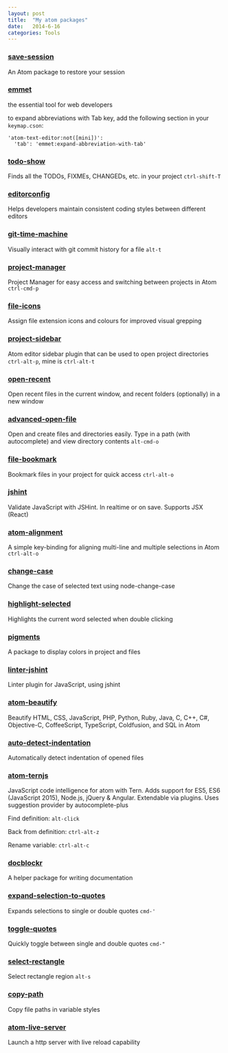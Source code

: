 ```yaml
---
layout: post
title:  "My atom packages"
date:   2014-6-16
categories: Tools
---
```


### [save-session](https://atom.io/packages/save-session)

An Atom package to restore your session

### [emmet](https://atom.io/users/emmetio)

the essential tool for web developers

to expand abbreviations with Tab key, add the following section in your ```keymap.cson```:

```
'atom-text-editor:not([mini])':
  'tab': 'emmet:expand-abbreviation-with-tab'
```

### [todo-show](https://atom.io/packages/todo-show)

Finds all the TODOs, FIXMEs, CHANGEDs, etc. in your project ```ctrl-shift-T```

### [editorconfig](https://atom.io/packages/editorconfig)

Helps developers maintain consistent coding styles between different editors


### [git-time-machine](https://atom.io/packages/git-time-machine)

Visually interact with git commit history for a file ```alt-t```

### [project-manager](https://atom.io/packages/project-manager)

Project Manager for easy access and switching between projects in Atom ```ctrl-cmd-p```

### [file-icons](https://atom.io/packages/file-icons)

Assign file extension icons and colours for improved visual grepping

### [project-sidebar](https://atom.io/packages/project-sidebar)

Atom editor sidebar plugin that can be used to open project directories ```ctrl-alt-p```, mine is ```ctrl-alt-t```

### [open-recent](https://atom.io/packages/open-recent)

Open recent files in the current window, and recent folders (optionally) in a new window

### [advanced-open-file](https://atom.io/packages/advanced-open-file)

Open and create files and directories easily. Type in a path (with autocomplete) and view directory contents ```alt-cmd-o```

### [file-bookmark](https://atom.io/packages/file-bookmark)

Bookmark files in your project for quick access ```ctrl-alt-o```

### [jshint](https://atom.io/packages/jshint)

Validate JavaScript with JSHint. In realtime or on save. Supports JSX (React)

### [atom-alignment](https://atom.io/packages/atom-alignment)

A simple key-binding for aligning multi-line and multiple selections in Atom ```ctrl-alt-o```

### [change-case](https://atom.io/packages/change-case)

Change the case of selected text using node-change-case

### [highlight-selected](https://atom.io/packages/highlight-selected)

Highlights the current word selected when double clicking

### [pigments](https://atom.io/packages/pigments)

A package to display colors in project and files

### [linter-jshint](https://atom.io/packages/linter-jshint)

Linter plugin for JavaScript, using jshint

### [atom-beautify](https://atom.io/packages/atom-beautify)

Beautify HTML, CSS, JavaScript, PHP, Python, Ruby, Java, C, C++, C#, Objective-C, CoffeeScript, TypeScript, Coldfusion, and SQL in Atom

### [auto-detect-indentation](https://atom.io/packages/auto-detect-indentation)

Automatically detect indentation of opened files

### [atom-ternjs](https://atom.io/packages/atom-ternjs)

JavaScript code intelligence for atom with Tern. Adds support for ES5, ES6 (JavaScript 2015), Node.js, jQuery & Angular. Extendable via plugins. Uses suggestion provider by autocomplete-plus

Find definition: ```alt-click```

Back from definition: ```ctrl-alt-z```

Rename variable: ```ctrl-alt-c```

### [docblockr](https://atom.io/packages/docblockr)

A helper package for writing documentation

### [expand-selection-to-quotes](https://atom.io/packages/expand-selection-to-quotes)

Expands selections to single or double quotes ```cmd-'```

### [toggle-quotes](https://atom.io/packages/toggle-quotes)

Quickly toggle between single and double quotes ```cmd-"```

### [select-rectangle](https://atom.io/packages/select-rectangle)

Select rectangle region ```alt-s```

### [copy-path](https://atom.io/packages/copy-path)

Copy file paths in variable styles

### [atom-live-server](https://atom.io/packages/atom-live-server)

Launch a http server with live reload capability
